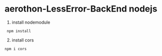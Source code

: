 # aerothon-LessError-BackEnd nodejs
1. install nodemodule 
 ``` 
  npm install
 ```
2. install cors 
 ``` 
 npm i cors
 ```
